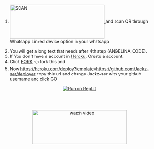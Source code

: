 1) <a href="https://replit.com/@BLAICN/Angelina?v=1" target="blank"> <img align="center" alt="SCAN" height="112" width="310"/> </a> and scan QR through Whatsapp Linked device option in your whatsapp
2. You will get a long text that needs after 4th step (ANGELINA_CODE).
3. If You don't have a account in [Heroku](https://signup.heroku.com/), Create a account.
4. Click [FORK](https://github.com/Jackz-ser/deployer/fork) 👈 fork this and 
5. Now https://heroku.com/deploy?template=https://github.com/Jackz-ser/deployer copy this url and change Jackz-ser with your github username and click GO<br>


<div align="center">
  
[![Run on Repl.it](https://repl.it/badge/github/quiec/whatsAlfa)](https://replit.com/@BLAICN/Angelina?v=1)
  
<br>
<div>
<br>
  
<a href="https://youtu.be/cu6JRkH5_pM" target="blank"><img align="center" src="/language/Deployer.jpg" alt="watch video" height="112" width="310" /></a>
  <div>
<br>
